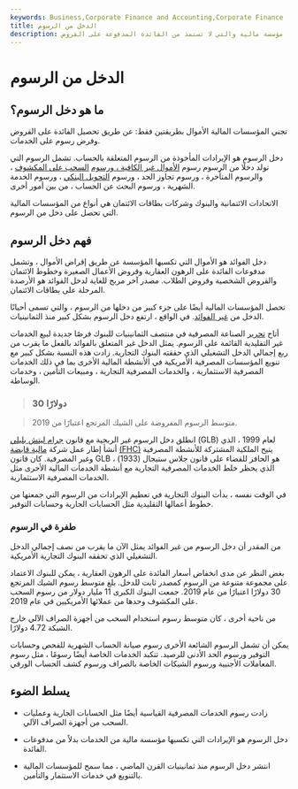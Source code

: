```yaml
---
keywords: Business,Corporate Finance and Accounting,Corporate Finance
title: الدخل من الرسوم
description: دخل الرسوم هو الإيرادات التي تنتجها مؤسسة مالية والتي لا تستمد من الفائدة المدفوعة على القروض.
---
```


# الدخل من الرسوم
## ما هو دخل الرسوم؟

تجني المؤسسات المالية الأموال بطريقتين فقط: عن طريق تحصيل الفائدة على القروض وفرض رسوم على الخدمات.

دخل الرسوم هو الإيرادات المأخوذة من الرسوم المتعلقة بالحساب. تشمل الرسوم التي تولد دخلًا من الرسوم رسوم [الأموال غير الكافية ، ورسوم](/nsf) [السحب على المكشوف](/overdraft) ، والرسوم المتأخرة ، ورسوم تجاوز الحد ، ورسوم [التحويل البنكي](/wiretransfer) ، ورسوم الخدمة الشهرية ، ورسوم البحث عن الحساب ، من بين أمور أخرى.

الاتحادات الائتمانية والبنوك وشركات بطاقات الائتمان هي أنواع من المؤسسات المالية التي تحصل على دخل من الرسوم.

## فهم دخل الرسوم

دخل الفوائد هو الأموال التي تكسبها المؤسسة عن طريق إقراض الأموال ، وتشمل مدفوعات الفائدة على الرهون العقارية وقروض الأعمال الصغيرة وخطوط الائتمان والقروض الشخصية وقروض الطلاب. مصدر آخر مربح للغاية لدخل الفوائد هو الأرصدة المرحلة على بطاقات الائتمان.

تحصل المؤسسات المالية أيضًا على جزء كبير من دخلها من الرسوم ، والتي تسمى أحيانًا الدخل من [غير الفوائد](/noninterest-income). في الواقع ، ارتفع دخل الرسوم بشكل كبير منذ الثمانينيات.

أتاح [تحرير](/deregulate) الصناعة المصرفية في منتصف الثمانينيات للبنوك فرصًا جديدة لبيع الخدمات غير التقليدية القائمة على الرسوم. يمثل الدخل غير المتعلق بالفوائد بالفعل ما يقرب من ربع إجمالي الدخل التشغيلي الذي حققته البنوك التجارية. زادت هذه النسبة بشكل كبير مع تنويع المؤسسات المصرفية الأمريكية في الأنشطة المالية الأخرى بما في ذلك الخدمات المصرفية الاستثمارية ، والخدمات المصرفية التجارية ، ومبيعات التأمين ، وخدمات الوساطة.

> ### 30 دولارًا

> متوسط الرسوم المفروضة على الشيك المرتجع اعتبارًا من 2019.

>

انطلق دخل الرسوم غير الربحية مع قانون [جرام ليتش بليلي](/glba) (GLB) لعام 1999 ، الذي أنشأ إطار عمل شركة [مالية قابضة](/financial-holding-company-fhc) [(FHC)](/financial-holding-company-fhc) يتيح الملكية المشتركة للأنشطة المصرفية وغير المصرفية. كان قانون GLB هو الحافز للقضاء على قانون جلاس ستيجال (1933) ، الذي يحظر خلط الخدمات المصرفية التجارية مع أنشطة الخدمات المالية الأخرى مثل الخدمات المصرفية الاستثمارية.

في الوقت نفسه ، بدأت البنوك التجارية في تعظيم الإيرادات من الرسوم التي جمعتها من خطوط أعمالها التقليدية مثل الحسابات الجارية وحسابات التوفير.

### طفرة في الرسوم

من المقدر أن دخل الرسوم من غير الفوائد يمثل الآن ما يقرب من نصف إجمالي الدخل التشغيلي الذي تحققه البنوك التجارية الأمريكية.

بغض النظر عن مدى انخفاض أسعار الفائدة على الرهون العقارية ، يمكن للبنوك الاعتماد على مجموعة متنوعة من الرسوم كمصدر ثابت للدخل. بلغ متوسط رسوم الشيك المرتجع 30 دولارًا اعتبارًا من عام 2019. جمعت البنوك الكبرى 11 مليار دولار من رسوم السحب على المكشوف وحدها من عملائها الأمريكيين في عام 2019.

من ناحية أخرى ، كان متوسط رسوم استخدام السحب من أجهزة الصراف الآلي خارج الشبكة 4.72 دولارًا.

يمكن أن تشمل الرسوم الشائعة الأخرى رسوم صيانة الحساب الشهرية للفحص وحسابات التوفير ورسوم الحد الأدنى للرصيد. تتكبد الخدمات الخاصة أيضًا رسومًا ، مثل رسوم المعاملات الأجنبية ورسوم الشيكات الخاصة بالصراف ورسوم كشف الحساب الورقي.

## يسلط الضوء

- زادت رسوم الخدمات المصرفية القياسية أيضًا مثل الحسابات الجارية وعمليات السحب من أجهزة الصراف الآلي.

- دخل الرسوم هو الإيرادات التي تكسبها مؤسسة مالية من الخدمات بدلاً من مدفوعات الفائدة.

- انتشر دخل الرسوم منذ ثمانينيات القرن الماضي ، مما سمح للمؤسسات المالية بالتنويع في خدمات الاستثمار والتأمين.

